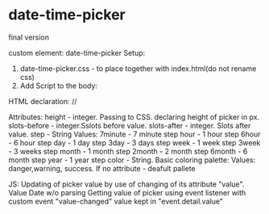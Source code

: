 # date-time-picker
final version

custom element: date-time-picker
Setup:
1. date-time-picker.css - to place together with index.html(do not rename css)
2. Add Script to the body:
    <script src="date-time-picker.js"></script>

HTML declaration:
/<date-time-picker></date-time-picker>/

Attributes:
    height - integer. Passing to CSS. declaring height of picker in px. 
    slots-before - integer.Sslots before value.
    slots-after - integer. Slots after value.
    step - String Values: 
                    7minute - 7 minute step
                    hour - 1 hour step
                    6hour - 6 hour step
                    day  - 1 day step
                    3day - 3 days step
                    week - 1 week step
                    3week - 3 weeks step
                    month - 1 month step
                    2month - 2 month step
                    6month - 6 month step
                    year - 1 year step
    color - String. Basic coloring palette: Values: danger,warning, success. If no attribute - deafult pallete

JS:
Updating of picker value by use of changing of its attribute "value". Value Date w/o parsing
Getting value of picker using event listener with custom event "value-changed" value kept in "event.detail.value"

